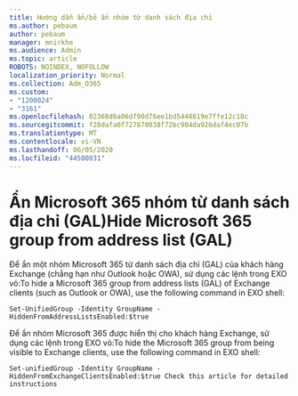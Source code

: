 ```yaml
---
title: Hướng dẫn ẩn/bỏ ẩn nhóm từ danh sách địa chỉ
ms.author: pebaum
author: pebaum
manager: mnirkhe
ms.audience: Admin
ms.topic: article
ROBOTS: NOINDEX, NOFOLLOW
localization_priority: Normal
ms.collection: Adm_O365
ms.custom:
- "1200024"
- "3161"
ms.openlocfilehash: 02368d6a06df90d76ee1bd5448819e7ffe12c18c
ms.sourcegitcommit: f28dafa0f727870038f72bc904da926daf4ec07b
ms.translationtype: MT
ms.contentlocale: vi-VN
ms.lasthandoff: 06/05/2020
ms.locfileid: "44580031"
---
```

# <a name="hide-microsoft-365-group-from-address-list-gal"></a><span data-ttu-id="94672-102">Ẩn Microsoft 365 nhóm từ danh sách địa chỉ (GAL)</span><span class="sxs-lookup"><span data-stu-id="94672-102">Hide Microsoft 365 group from address list (GAL)</span></span>

<span data-ttu-id="94672-103">Để ẩn một nhóm Microsoft 365 từ danh sách địa chỉ (GAL) của khách hàng Exchange (chẳng hạn như Outlook hoặc OWA), sử dụng các lệnh trong EXO vỏ:</span><span class="sxs-lookup"><span data-stu-id="94672-103">To hide a Microsoft 365 group from address lists (GAL) of Exchange clients (such as Outlook or OWA), use the following command in EXO shell:</span></span>

`Set-UnifiedGroup -Identity GroupName -HiddenFromAddressListsEnabled:$true`

<span data-ttu-id="94672-104">Để ẩn nhóm Microsoft 365 được hiển thị cho khách hàng Exchange, sử dụng các lệnh trong EXO vỏ:</span><span class="sxs-lookup"><span data-stu-id="94672-104">To hide the Microsoft 365 group from being visible to Exchange clients, use the following command in EXO shell:</span></span>

`Set-unifiedGroup -Identity GroupName -HiddenFromExchangeClientsEnabled:$true
Check this article for detailed instructions`


